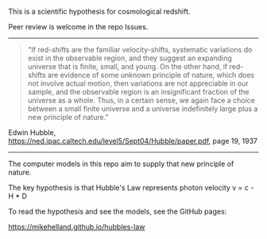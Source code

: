 This is a scientific hypothesis for cosmological redshift.

Peer review is welcome in the repo Issues.

----

>"If red-shifts are the familiar velocity-shifts, systematic variations do exist in the observable region, 
and they suggest an expanding universe that is finite, small, and young. On the other hand, if red-shifts 
are evidence of some unknown principle of nature, which does not involve actual motion, then variations 
are not appreciable in our sample, and the observable region is an insignificant fraction of the universe 
as a whole. Thus, in a certain sense, we again face a choice between a small finite universe and a 
universe indefinitely large plus a new principle of nature."

Edwin Hubble, https://ned.ipac.caltech.edu/level5/Sept04/Hubble/paper.pdf, page 19, 1937

----

The computer models in this repo aim to supply that new principle of nature.

The key hypothesis is that Hubble's Law represents photon velocity v = c - H * D

To read the hypothesis and see the models, see the GitHub pages:

https://mikehelland.github.io/hubbles-law